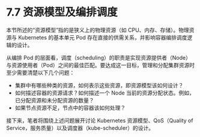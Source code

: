 # 7.7 资源模型及编排调度

本节所述的“资源模型”指的是狭义上的物理资源（如 CPU、内存、存储）。物理资源与 Kubernetes 的基本单元 Pod 存在直接的供需关系，并影响容器编排调度逻辑的设计。

从编排 Pod 的层面看，调度（scheduling）的职责是实现资源提供者（Node）与资源使用者（Pod）之间的最佳匹配。要达成这一目标，管理和分配集群资源时至少需要清楚以下几个问题：

- 集群中有哪些种类的资源，如何表示这些资源，即资源模型该如何设计？
- 如何描述容器的资源请求？如何描述一个 Node 当前的资源分配状态。例如，已分配资源和未分配资源的数量？
- 如果节点资源不足，节点中的容器该如何处理？

接下来，笔者将围绕上述问题展开讨论 Kubernetes 资源模型、QoS（Quality of Service，服务质量）以及调度器（kube-scheduler）的设计。